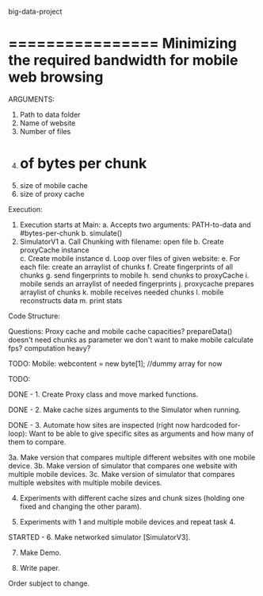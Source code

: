 big-data-project

================
Minimizing the required bandwidth for mobile web browsing
================

ARGUMENTS:
1. Path to data folder
2. Name of website
3. Number of files
4. # of bytes per chunk
5. size of mobile cache
6. size of proxy cache



Execution:
1. Execution starts at Main: 
	a. Accepts two arguments: PATH-to-data and #bytes-per-chunk
	b. simulate()
2. SimulatorV1
	a. Call Chunking with filename: open file
	b. Create proxyCache instance		
	c. Create mobile instance
	d. Loop over files of given website: 
	e. For each file: create an arraylist of chunks
	f. Create fingerprints of all chunks
	g. send fingerprints to mobile
	h. send chunks to proxyCache
	i. mobile sends an arraylist of needed fingerprints
	j. proxycache prepares arraylist of chunks
	k. mobile receives needed chunks
	l. mobile reconstructs data
	m. print stats

Code Structure:


Questions: 
Proxy cache and mobile cache capacities?
prepareData() doesn't need chunks as parameter
we don't want to make mobile calculate fps? computation heavy?


TODO:
	Mobile:
	webcontent = new byte[1]; //dummy array for now



TODO:

DONE - 1. Create Proxy class and move marked functions.

DONE - 2. Make cache sizes arguments to the Simulator when running.

DONE - 3. Automate how sites are inspected (right now hardcoded for-loop): Want to be able to give specific sites as arguments and how many of them to compare.

3a. Make version that compares multiple different websites with one mobile device.
3b. Make version of simulator that compares one website with multiple mobile devices.
3c. Make version of simulator that compares multiple websites with multiple mobile devices.

4. Experiments with different cache sizes and chunk sizes (holding one fixed and changing the other param).

5. Experiments with 1 and multiple mobile devices and repeat task 4.

STARTED - 6. Make networked simulator \[SimulatorV3\].

7. Make Demo.

8. Write paper.

Order subject to change.
